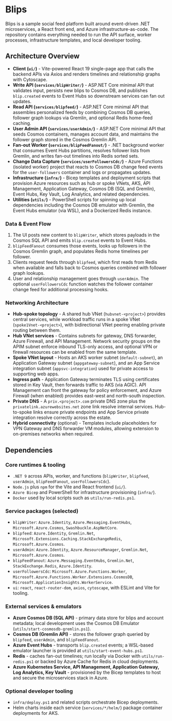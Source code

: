 # Blips

Blips is a sample social feed platform built around event-driven .NET microservices, a React front end, and Azure infrastructure-as-code. The repository contains everything needed to run the API surface, worker processes, infrastructure templates, and local developer tooling.

## Architecture Overview
- **Client (`ui/`)** - Vite-powered React 19 single-page app that calls the backend APIs via Axios and renders timelines and relationship graphs with Cytoscape.
- **Write API (`services/blipWriter/`)** - ASP.NET Core minimal API that validates input, persists new blips to Cosmos DB, and publishes `blip.created` events to Event Hubs so downstream services can fan out updates.
- **Read API (`services/blipfeed/`)** - ASP.NET Core minimal API that assembles personalized feeds by combining Cosmos DB queries, follower graph lookups via Gremlin, and optional Redis home-feed caching.
- **User Admin API (`services/userAdmin/`)** - ASP.NET Core minimal API that seeds Cosmos containers, manages account data, and maintains the follower graph stored in the Cosmos Gremlin API.
- **Fan-out Worker (`services/blipFeedFanout/`)** - .NET background worker that consumes Event Hubs partitions, resolves follower lists from Gremlin, and writes fan-out timelines into Redis sorted sets.
- **Change Data Capture (`services/userFollowersCdc/`)** - Azure Functions (isolated worker) project that reacts to Cosmos DB change feed events for the `user-followers` container and logs or propagates updates.
- **Infrastructure (`infra/`)** - Bicep templates and deployment scripts that provision Azure resources such as hub or spoke VNets, AKS, API Management, Application Gateway, Cosmos DB (SQL and Gremlin), Event Hubs, Key Vault, Log Analytics, and related dependencies.
- **Utilities (`utils/`)** - PowerShell scripts for spinning up local dependencies including the Cosmos DB emulator with Gremlin, the Event Hubs emulator (via WSL), and a Dockerized Redis instance.

### Data & Event Flow
1. The UI posts new content to `blipWriter`, which stores payloads in the Cosmos SQL API and emits `blip.created` events to Event Hubs.
2. `blipFeedFanout` consumes those events, looks up followers in the Cosmos Gremlin graph, and populates Redis home timelines per follower.
3. Clients request feeds through `blipfeed`, which first reads from Redis when available and falls back to Cosmos queries combined with follower graph lookups.
4. User and relationship management goes through `userAdmin`. The optional `userFollowersCdc` function watches the follower container change feed for additional processing hooks.

### Networking Architecture
- **Hub-spoke topology** - A shared hub VNet (`hubvnet-<project>`) provides central services, while workload traffic runs in a spoke VNet (`spoke1Vnet-<project>`), with bidirectional VNet peering enabling private routing between them.
- **Hub VNet services** - Contains subnets for gateway, DNS forwarder, Azure Firewall, and API Management. Network security groups on the APIM subnet enforce inbound TLS-only access, and optional VPN or firewall resources can be enabled from the same template.
- **Spoke VNet layout** - Hosts an AKS worker subnet (`default-subnet`), an Application Gateway subnet (`appgateway-subnet`), and an App Service integration subnet (`appsvc-integration`) used for private access to supporting web apps.
- **Ingress path** - Application Gateway terminates TLS using certificates stored in Key Vault, then forwards traffic to AKS (via AGIC). API Management can front the gateway for policy enforcement, and Azure Firewall (when enabled) provides east-west and north-south inspection.
- **Private DNS** - A `priv.<project>.com` private DNS zone plus the `privatelink.azurewebsites.net` zone link resolve internal services. Hub-to-spoke links ensure private endpoints and App Service private integration resolve correctly across the estate.
- **Hybrid connectivity** (optional) - Templates include placeholders for VPN Gateway and DNS forwarder VM modules, allowing extension to on-premises networks when required.

## Dependencies
### Core runtimes & tooling
- `.NET 9` across APIs, worker, and functions (`blipWriter`, `blipfeed`, `userAdmin`, `blipFeedFanout`, `userFollowersCdc`).
- `Node.js` plus `npm` for the Vite and React frontend (`ui/`).
- `Azure Bicep` and PowerShell for infrastructure provisioning (`infra/`).
- `Docker` used by local scripts such as `utils/run-redis.ps1`.

### Service packages (selected)
- `blipWriter`: `Azure.Identity`, `Azure.Messaging.EventHubs`, `Microsoft.Azure.Cosmos`, `Swashbuckle.AspNetCore`.
- `blipfeed`: `Azure.Identity`, `Gremlin.Net`, `Microsoft.Extensions.Caching.StackExchangeRedis`, `Microsoft.Azure.Cosmos`.
- `userAdmin`: `Azure.Identity`, `Azure.ResourceManager`, `Gremlin.Net`, `Microsoft.Azure.Cosmos`.
- `blipFeedFanout`: `Azure.Messaging.EventHubs`, `Gremlin.Net`, `StackExchange.Redis`, `Azure.Identity`.
- `userFollowersCdc`: `Microsoft.Azure.Functions.Worker`, `Microsoft.Azure.Functions.Worker.Extensions.CosmosDB`, `Microsoft.ApplicationInsights.WorkerService`.
- `ui`: `react`, `react-router-dom`, `axios`, `cytoscape`, with ESLint and Vite for tooling.

### External services & emulators
- **Azure Cosmos DB (SQL API)** - primary data store for blips and account metadata; local development uses the Cosmos DB Emulator (`utils/start-cosmosdb-gremlin.ps1`).
- **Cosmos DB (Gremlin API)** - stores the follower graph queried by `blipfeed`, `userAdmin`, and `blipFeedFanout`.
- **Azure Event Hubs** - transports `blip.created` events; a WSL-based emulator launcher is provided at `utils/start-event-hubs.ps1`.
- **Redis** - caches fan-out timelines; run locally via Docker with `utils/run-redis.ps1` or backed by Azure Cache for Redis in cloud deployments.
- **Azure Kubernetes Service, API Management, Application Gateway, Log Analytics, Key Vault** - provisioned by the Bicep templates to host and secure the microservices stack in Azure.

### Optional developer tooling
- `infra/deploy.ps1` and related scripts orchestrate Bicep deployments.
- Helm charts inside each service (`services/*/helm/`) package container deployments for AKS.
